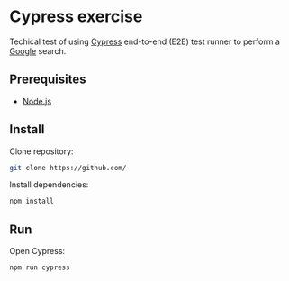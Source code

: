 # Cypress exercise

Techical test of using [Cypress](https://www.cypress.io/) end-to-end (E2E) test runner to perform a [Google](https://www.google.com/) search. 

## Prerequisites

- [Node.js](https://nodejs.org/)

## Install

Clone repository:

```sh
git clone https://github.com/
```

Install dependencies:

```sh
npm install
```

## Run

Open Cypress:

```sh
npm run cypress
```
